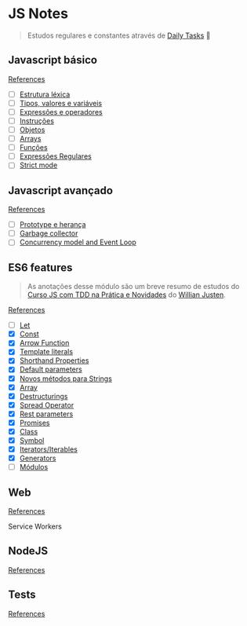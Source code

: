 # JS Notes

> Estudos regulares e constantes através de [Daily Tasks](daily-tasks.md) :purple_heart:

## Javascript básico

[References](references/js-basico.md)

- [ ] [Estrutura léxica]()
- [ ] [Tipos, valores e variáveis]()
- [ ] [Expressões e operadores]()
- [ ] [Instruções]()
- [ ] [Objetos]()
- [ ] [Arrays]()
- [ ] [Funções]()
- [ ] [Expressões Regulares]()
- [ ] [Strict mode]()

## Javascript avançado

[References](references/js-avancado.md)

- [ ] [Prototype e herança]()
- [ ] [Garbage collector]()
- [ ] [Concurrency model and Event Loop]()

## ES6 features

> As anotações desse módulo são um breve resumo de estudos do [Curso JS com TDD na Prática e Novidades](https://willianjusten.com.br/js-com-tdd-na-pratica-e-novidades/) do [Willian Justen](https://github.com/willianjusten/es6-curso).

[References](references/es6-references.md)

- [ ] [Let]()
- [x] [Const](es6-features/const.md)
- [x] [Arrow Function ](es6-features/arrow-functions.md)
- [x] [Template literals](es6-features/template-literals.md)
- [x] [Shorthand Properties](es6-features/shorthand-properties.md)
- [x] [Default parameters](es6-features/default-parameters.md)
- [x] [Novos métodos para Strings](es6-features/novos-metodos-para-strings.md)
- [x] [Array](es6-features/array.md)
- [x] [Destructurings](es6-features/destructuring.md)
- [x] [Spread Operator](es6-features/spread-operator.md)
- [x] [Rest parameters](es6-features/rest-parameters.md)
- [x] [Promises](es6-features/promises.md)
- [x] [Class](es6-features/class.md)
- [x] [Symbol](es6-features/symbol.md)
- [x] [Iterators/Iterables](es6-features/iterators-iterables.md)
- [x] [Generators](es6-features/generators.md)
- [ ] [Módulos]()

## Web

[References](references/web.md)

Service Workers

## NodeJS

[References](references/module-bundler.md)

## Tests

[References](references/tests.md)
